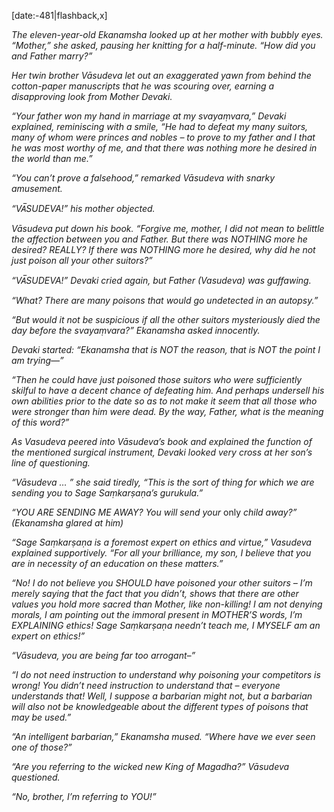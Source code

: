 [date:-481|flashback,x]

_The eleven-year-old Ekanamsha looked up at her mother with bubbly eyes. “Mother,” she asked, pausing her knitting for a half-minute. “How did you and Father marry?”_

_Her twin brother Vāsudeva let out an exaggerated yawn from behind the cotton-paper manuscripts that he was scouring over, earning a disapproving look from Mother Devaki._

_“Your father won my hand in marriage at my svayaṃvara,” Devaki explained, reminiscing with a smile, “He had to defeat my many suitors, many of whom were princes and nobles – to prove to my father and I that he was most worthy of me, and that there was nothing more he desired in the world than me.”_

_“You can’t prove a falsehood,” remarked Vāsudeva with snarky amusement._

_“VA̅SUDEVA!” his mother objected._

_Vāsudeva put down his book. “Forgive me, mother, I did not mean to belittle the affection between you and Father. But there was NOTHING more he desired? REALLY? If there was NOTHING more he desired, why did he not just poison all your other suitors?”_

_“VA̅SUDEVA!” Devaki cried again, but Father (Vasudeva) was guffawing._

_“What? There are many poisons that would go undetected in an autopsy.”_

_“But would it not be suspicious if all the other suitors mysteriously died the day before the svayaṃvara?” Ekanamsha asked innocently._

_Devaki started: “Ekanamsha that is NOT the reason, that is NOT the point I am trying—”_

_“Then he could have just poisoned those suitors who were sufficiently skilful to have a decent chance of defeating him. And perhaps undersell his own abilities prior to the date so as to not make it seem that all those who were stronger than him were dead. By the way, Father, what is the meaning of this word?”_

_As Vasudeva peered into Vāsudeva’s book and explained the function of the mentioned surgical instrument, Devaki looked very cross at her son’s line of questioning._

_“Vāsudeva … ” she said tiredly, “This is the sort of thing for which we are sending you to Sage Saṃkarṣaṇa’s gurukula.”_

_“YOU ARE SENDING ME AWAY? You will send your_ only _child away?” (Ekanamsha glared at him)_

_“Sage Saṃkarṣaṇa is a foremost expert on ethics and virtue,” Vasudeva explained supportively. “For all your brilliance, my son, I believe that you are in necessity of an education on these matters.”_

_“No! I do not believe you SHOULD have poisoned your other suitors – I’m merely saying that the fact that you didn’t, shows that there are other values you hold more sacred than Mother, like non-killing! I am not denying morals, I am pointing out the immoral present in MOTHER’S words, I’m EXPLAINING ethics! Sage Saṃkarṣaṇa needn’t teach me, I MYSELF am an expert on ethics!”_

_“Vāsudeva, you are being far too arrogant–”_

_“I do not need instruction to understand why poisoning your competitors is wrong! You didn’t need instruction to understand that – everyone understands that! Well, I suppose a barbarian might not, but a barbarian will also not be knowledgeable about the different types of poisons that may be used.”_

_“An intelligent barbarian,” Ekanamsha mused. “Where have we ever seen one of those?”_

_“Are you referring to the wicked new King of Magadha?” Vāsudeva questioned._

_“No, brother, I’m referring to YOU!”_